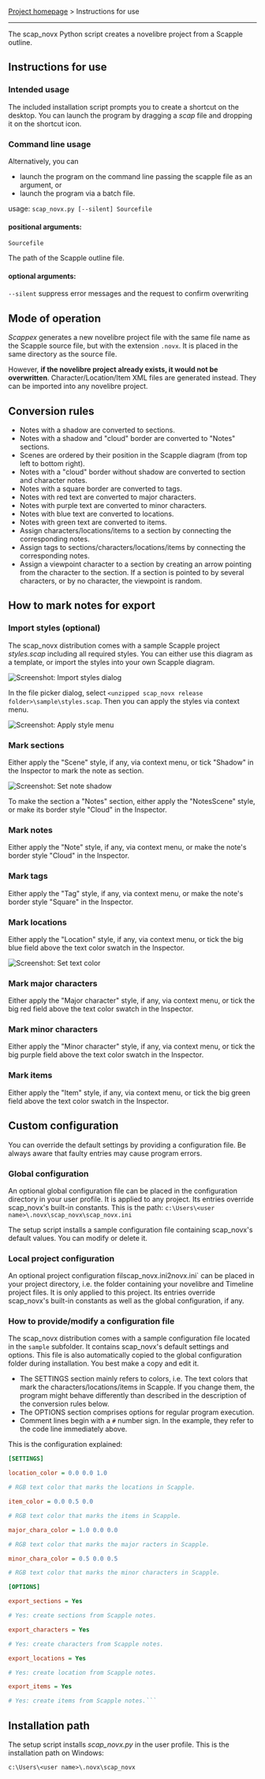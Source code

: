 [Project homepage](https://github.com/peter88213/scap_novx) > Instructions for use

---

The scap_novx Python script creates a novelibre project from a Scapple outline.

## Instructions for use

### Intended usage

The included installation script prompts you to create a shortcut on the desktop. You can launch the program by dragging a *scap* file and dropping it on the shortcut icon. 

### Command line usage

Alternatively, you can

- launch the program on the command line passing the scapple file as an argument, or
- launch the program via a batch file.

usage: `scap_novx.py [--silent] Sourcefile`

#### positional arguments:

`Sourcefile` 

The path of the Scapple outline file.

#### optional arguments:

`--silent`  suppress error messages and the request to confirm overwriting

## Mode of operation

*Scappex* generates a new novelibre project file with the same file name as the Scapple source file, 
but with the extension `.novx`. It is placed in the same directory as the source file. 

However, **if the novelibre project already exists, it would not be overwritten**. Character/Location/Item 
XML files are generated instead. They can be imported into any novelibre project.

## Conversion rules

- Notes with a shadow are converted to sections. 
- Notes with a shadow and "cloud" border are converted to "Notes" sections. 
- Scenes are ordered by their position in the Scapple diagram (from top left to bottom right).
- Notes with a "cloud" border without shadow are converted to section and character notes.
- Notes with a square border are converted to tags.
- Notes with red text are converted to major characters.
- Notes with purple text are converted to minor characters.
- Notes with blue text are converted to locations. 
- Notes with green text are converted to items.
- Assign characters/locations/items to a section by connecting the corresponding notes.
- Assign tags to sections/characters/locations/items by connecting the corresponding notes.
- Assign a viewpoint character to a section by creating an arrow pointing from the character to the section. If a section is pointed to by several characters, or by no character, the viewpoint is random.

## How to mark notes for export

### Import styles (optional)

The scap_novx distribution comes with a sample Scapple project *styles.scap* including all required styles. You can either use this diagram as a template, or import the styles into your own Scapple diagram. 

![Screenshot: Import styles dialog](Screenshots/import_styles.png)

In the file picker dialog, select `<unzipped scap_novx release folder>\sample\styles.scap`. Then you can apply the styles via context menu.

![Screenshot: Apply style menu](Screenshots/apply_styles.png)

### Mark sections

Either apply the "Scene" style, if any, via context menu, or tick "Shadow" in the Inspector to mark the note as section.

![Screenshot: Set note shadow](Screenshots/mark_section.png)

To make the section a "Notes" section, either apply the "NotesScene" style, or make its border style "Cloud" in the Inspector.

### Mark notes

Either apply the "Note" style, if any, via context menu, or make the note's border style "Cloud" in the Inspector.

### Mark tags

Either apply the "Tag" style, if any, via context menu, or make the note's border style "Square" in the Inspector.

### Mark locations

Either apply the "Location" style, if any, via context menu, or tick the big blue field above the text color swatch in the Inspector.

![Screenshot: Set text color](Screenshots/mark_location.png)

### Mark major characters

Either apply the "Major character" style, if any, via context menu, or tick the big red field above the text color swatch in the Inspector.

### Mark minor characters

Either apply the "Minor character" style, if any, via context menu, or tick the big purple field above the text color swatch in the Inspector.

### Mark items

Either apply the "Item" style, if any, via context menu, or tick the big green field above the text color swatch in the Inspector.


## Custom configuration

You can override the default settings by providing a configuration file. Be always aware that faulty entries may cause program errors. 

### Global configuration

An optional global configuration file can be placed in the configuration directory in your user profile. It is applied to any project. Its entries override scap_novx's built-in constants. This is the path:
`c:\Users\<user name>\.novx\scap_novx\scap_novx.ini`
  
The setup script installs a sample configuration file containing scap_novx's default values. You can modify or delete it. 

### Local project configuration

An optional project configuration filscap_novx.ini2novx.ini` can be placed in your project directory, i.e. the folder containing your novelibre and Timeline project files. It is only applied to this project. Its entries override scap_novx's built-in constants as well as the global configuration, if any.

### How to provide/modify a configuration file

The scap_novx distribution comes with a sample configuration file located in the `sample` subfolder. It contains scap_novx's default settings and options. This file is also automatically copied to the global configuration folder during installation. You best make a copy and edit it.

- The SETTINGS section mainly refers to colors, i.e. The text colors that mark the characters/locations/items in Scapple. If you change them, the program might behave differently than described in the description of the conversion rules below. 
- The OPTIONS section comprises options for regular program execution. 
- Comment lines begin with a `#` number sign. In the example, they refer to the code line immediately above.

This is the configuration explained: 

```ini
[SETTINGS]

location_color = 0.0 0.0 1.0

# RGB text color that marks the locations in Scapple.

item_color = 0.0 0.5 0.0

# RGB text color that marks the items in Scapple.

major_chara_color = 1.0 0.0 0.0

# RGB text color that marks the major racters in Scapple.

minor_chara_color = 0.5 0.0 0.5

# RGB text color that marks the minor characters in Scapple.

[OPTIONS]

export_sections = Yes

# Yes: create sections from Scapple notes.

export_characters = Yes

# Yes: create characters from Scapple notes.

export_locations = Yes

# Yes: create location from Scapple notes.

export_items = Yes

# Yes: create items from Scapple notes.```

```

## Installation path

The setup script installs *scap_novx.py* in the user profile. This is the installation path on Windows: 

`c:\Users\<user name>\.novx\scap_novx`
    
